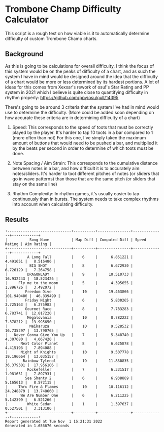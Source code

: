 # Trombone Champ Difficulty Calculator

This script is a rough test on how viable is it to automatically determine difficulty of custom Trombone Champ charts.

## Background

As this is going to be calculations for overall difficulty, I think the focus of this system would be on the peaks of difficulty of a chart, and as such the system I have in mind would be designed around the idea that the difficulty of a chart would be more or less determined by its hardest portions. A lot of ideas for this comes from Xexxar's rework of osu!'s Star Rating and PP system in 2021 which I believe is quite close to quantifying difficulty in rhythm properly: https://github.com/ppy/osu/pull/14395

There's going to be around 3 criteria that the system I've had in mind would use to determine the difficulty. (More could be added soon depending on how accurate these criteria are in determining difficulty of a chart)

1. Speed: This corresponds to the speed of toots that must be correctly played by the player. It's harder to tap 10 toots in a bar compared to 1 (more often than not)
For this one, I've simply taken the maximum amount of buttons that would need to be pushed a bar, and multiplied it by the beats per second in order to determine of which toots must be done.

2. Note Spacing / Aim Strain: This corresponds to the cumulative distance between notes in a bar, and how difficult it is to accurately aim notes/sliders. It's harder to toot different pitches of notes (or sliders that go in wave patterns) than those that are the same pitch (or sliders that stay on the same line)

3. Rhythm Complexity: In rhythm games, it's usually easier to tap continuously than in bursts. The system needs to take complex rhythms into account when calculating difficulty.

## Results

```
+-----------------------------+----------+---------------+--------------+------------+
|          Song Name          | Map Diff | Computed Diff | Speed Rating | Aim Rating |
+-----------------------------+----------+---------------+--------------+------------+
|         A Long Fall         |    6     |      6.851221 |     4.491651 |   8.516486 |
|          BIG SHOT           |    8     |      6.672930 |     6.726129 |   7.264758 |
|         DRAGONLADY          |    9     |     10.510733 |    16.932243 |  18.523426 |
|     Fly me to the moon      |    5     |      4.395655 |     1.896726 |   3.492072 |
|        Freedom Dive         |    10    |     19.463866 |   101.940480 |  46.839499 |
|        Friday Night         |    6     |      5.830265 |     3.725163 |   6.275982 |
|        Gourmet Race         |    8     |      7.783283 |     6.783741 |  12.817220 |
|         Megalovania         |    10    |      8.782222 |     7.378212 |  13.995650 |
|          Meikaruza          |    10    |      9.528532 |    16.735297 |  13.790765 |
|   Never Gonna Give You Up   |    7     |      5.348740 |     4.307680 |   4.667420 |
|      Next Color Planet      |    8     |      6.625878 |     4.415193 |   7.894088 |
|      Night of Knights       |    10    |      9.507778 |    19.196664 |  13.035157 |
|       Rainbow Tylenol       |    19    |     11.830835 |    36.379381 |  17.956106 |
|         Rockefeller         |    7     |      6.331517 |     1.981651 |   7.897931 |
|        Sea Shanty 2         |    6     |      6.938869 |     5.165613 |   8.572115 |
|     Thru Fire & Flames      |    10    |     10.116112 |    24.248879 |  13.748660 |
|      We Are Number One      |    6     |      6.211225 |     5.142399 |   6.521266 |
|         White Sedan         |    1     |      1.397637 |     0.527501 |   3.313106 |
+-----------------------------+----------+---------------+--------------+------------+
Report generated at Tue Nov  1 16:21:31 2022
Generated in 1.656676 seconds
```
